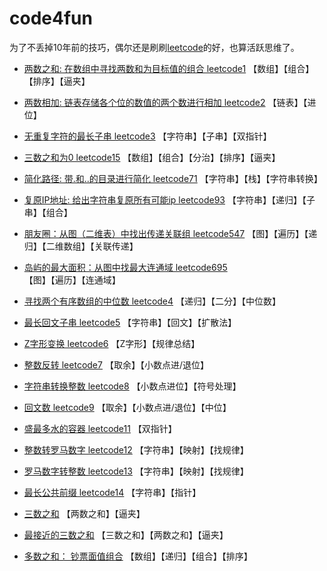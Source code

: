 # code4fun
为了不丢掉10年前的技巧，偶尔还是刷刷[leetcode](https://leetcode-cn.com/problemset/all/)的好，也算活跃思维了。 

- [两数之和: 在数组中寻找两数和为目标值的组合 leetcode1](leetcode1-20/leetcode1-two-sum.py)
【数组】【组合】【排序】【逼夹】
- [两数相加: 链表存储各个位的数值的两个数进行相加 leetcode2](leetcode1-20/leetcode2-add-two-numbers.py)
【链表】【进位】
- [无重复字符的最长子串 leetcode3](leetcode1-20/leetcode3-longest-substring-without-repeating-characters.py)
【字符串】【子串】【双指针】
- [三数之和为0 leetcode15](leetcode1-20/leetcode15-3sum.py)
【数组】【组合】【分治】【排序】【逼夹】
- [简化路径: 带.和..的目录进行简化 leetcode71](leetcode61-80/leetcode71-simplify-path.py)
【字符串】【栈】【字符串转换】
- [复原IP地址: 给出字符串复原所有可能ip leetcode93](leetcode81-100/leetcode93-restore-ip-addresses.py)
【字符串】【递归】【子串】【组合】
- [朋友圈：从图（二维表）中找出传递关联组 leetcode547](leetcode541-560/leetcode547-friend-circles.py)
【图】【遍历】【递归】【二维数组】【关联传递】
- [岛屿的最大面积：从图中找最大连通域 leetcode695](leetcode681-700/leetcode695-max-area-of-island.py)
【图】【遍历】【连通域】
- [寻找两个有序数组的中位数 leetcode4](leetcode1-20/leetcode4-median-of-two-sorted-arrays.py)
【递归】【二分】【中位数】
- [最长回文子串 leetcode5](leetcode1-20/leetcode5-longest-palindromic-substring.py)
【字符串】【回文】【扩散法】
- [Z字形变换 leetcode6](leetcode1-20/leetcode6-zigzag-conversion.py)
【Z字形】【规律总结】
- [整数反转 leetcode7](leetcode1-20/leetcode7-reverse-integer.py)
【取余】【小数点进/退位】
- [字符串转换整数 leetcode8](leetcode1-20/leetcode8-string-to-integer-atoi.py)
【小数点进位】【符号处理】
- [回文数 leetcode9](leetcode1-20/leetcode9-palindrome-number.py)
【取余】【小数点进/退位】【中位】
- [盛最多水的容器 leetcode11](leetcode1-20/leetcode11-container-with-most-water.py)
【双指针】
- [整数转罗马数字 leetcode12](leetcode1-20/leetcode12-integer-to-roman.py)
【字符串】【映射】【找规律】
- [罗马数字转整数 leetcode13](leetcode1-20/leetcode13-roman-to-integer.py)
【字符串】【映射】【找规律】
- [最长公共前缀 leetcode14](leetcode1-20/leetcode14-longest-common-prefix.py)
【字符串】【指针】
- [三数之和](leetcode1-20/leetcode16-3sum-closest.py)
【两数之和】【逼夹】
- [最接近的三数之和](leetcode1-20/leetcode16-3sum-closest.py)
【三数之和】【两数之和】【逼夹】

- [多数之和： 钞票面值组合](others/others1-find-cash-comb.py)
【数组】【递归】【组合】【排序】
